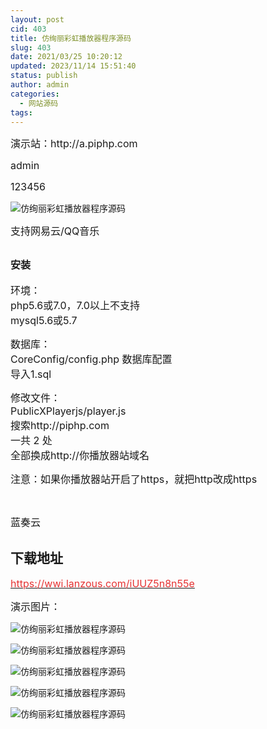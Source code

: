 ```yaml
---
layout: post
cid: 403
title: 仿绚丽彩虹播放器程序源码
slug: 403
date: 2021/03/25 10:20:12
updated: 2023/11/14 15:51:40
status: publish
author: admin
categories: 
  - 网站源码
tags: 
---
```



<div alt="潮男心博客 www.cnx0.com" >
				<p>
	<span><span style="font-size:16px;">演示站：</span><span style="font-size:16px;">http://a.piphp.com</span></span> 
</p>
<p>
	<span style="font-size:16px;">admin</span> 
</p>
<p>
	<span style="font-size:16px;">123456</span> 
</p>
<p>
	<span><img src="https://www.kjsv.com/download/image/2021/03/24/20210324123936_825704.jpg" alt="仿绚丽彩虹播放器程序源码" title="仿绚丽彩虹播放器程序源码" align="" /><br />
</span> 
</p>
<p>
	<span style="font-size:16px;">支持网易云/QQ音乐</span> 
</p>
<h2 id="toc_3">
	<span style="font-size:16px;">安装</span> 
</h2>
<p>
	<span style="font-size:16px;">环境：</span><br />
<span style="font-size:16px;">php5.6或7.0，7.0以上不支持</span><br />
<span style="font-size:16px;">mysql5.6或5.7</span> 
</p>
<p>
	<span style="font-size:16px;">数据库：</span><br />
<span style="font-size:16px;">CoreConfig/config.php 数据库配置</span><br />
<span style="font-size:16px;">导入1.sql</span> 
</p>
<p>
	<span style="font-size:16px;">修改文件：</span><br />
<span style="font-size:16px;">PublicXPlayerjs/player.js</span><br />
<span style="font-size:16px;">搜索</span><span style="font-size:16px;">http://piphp.com</span><br />
<span style="font-size:16px;">一共 2 处</span><br />
<span style="font-size:16px;">全部换成</span><span style="font-size:16px;">http://你播放器站域名</span> 
</p>
<p>
	<span style="font-size:16px;">注意：如果你播放器站开启了https，就把http改成https</span> 
</p>
<p>
	<br />
</p>
<p>
	<span><span style="font-size:16px;">蓝奏云<h2>下载地址</h2></span><span style="font-size:16px;"><a href="https://wwi.lanzous.com/iUUZ5n8n55e" target="_blank"><span style="color:#E53333;">https://wwi.lanzous.com/iUUZ5n8n55e</span></a></span></span> 
</p>
<p>
	<span style="font-size:16px;">演示图片：</span> 
</p>
<p>
	<img src="https://www.kjsv.com/download/image/2021/03/24/20210324123959_504205.jpg" alt="仿绚丽彩虹播放器程序源码" title="仿绚丽彩虹播放器程序源码" align="" /> 
</p>
<p>
	<img src="https://www.kjsv.com/download/image/2021/03/24/20210324124010_110473.jpg" alt="仿绚丽彩虹播放器程序源码" title="仿绚丽彩虹播放器程序源码" align="" /> 
</p>
<p>
	<img src="https://www.kjsv.com/download/image/2021/03/24/20210324124016_592251.jpg" alt="仿绚丽彩虹播放器程序源码" title="仿绚丽彩虹播放器程序源码" align="" /> 
</p>
<p>
	<img src="https://www.kjsv.com/download/image/2021/03/24/20210324124027_139329.jpg" alt="仿绚丽彩虹播放器程序源码" title="仿绚丽彩虹播放器程序源码" align="" /> 
</p>
<p>
	<img src="https://www.kjsv.com/download/image/2021/03/24/20210324124032_697743.jpg" alt="仿绚丽彩虹播放器程序源码" title="仿绚丽彩虹播放器程序源码" align="" /> 
</p>
<p>
	<br />
</p>
<p>
	<br />
</p>			</div>